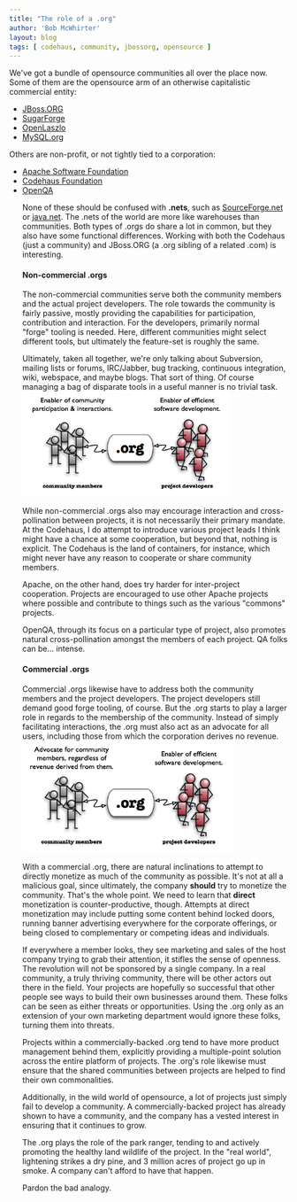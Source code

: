 ```yaml
---
title: "The role of a .org"
author: 'Bob McWhirter'
layout: blog
tags: [ codehaus, community, jbossorg, opensource ]
---
```

We've got a bundle of opensource communities all over the place now.  Some of them are the opensource arm of an otherwise capitalistic commercial entity:
<ul>
	<li><a title="JBoss.ORG" href="http://jboss.org/">JBoss.ORG</a></li>
	<li><a title="SugarForge" href="http://www.sugarforge.org/">SugarForge</a></li>
	<li><a title="OpenLaszlo" href="http://www.openlaszlo.org/">OpenLaszlo</a></li>
	<li><a title="MySQL.org" href="http://www.mysql.org/">MySQL.org</a></li>
</ul>
Others are non-profit, or not tightly tied to a corporation:
<ul>
	<li><a title="Apache Software Foundation" href="http://apache.org/">Apache Software Foundation</a></li>
	<li><a title="The Codehaus Foundation" href="http://codehaus.org/">Codehaus Foundation</a></li>
	<li><a title="OpenQA" href="http://openqa.org/">OpenQA</a></li>
</ul>
<ul/>None of these should be confused with <strong>.nets</strong>, such as <a title="SourceForge.net" href="http://sourceforge.net/">SourceForge.net</a> or <a title="java.net" href="http://java.net/">java.net</a>. The .nets of the world are more like warehouses than communities. Both types of .orgs do share a lot in common, but they also have some functional differences.  Working with both the Codehaus (just a community) and JBoss.ORG (a .org sibling of a related .com) is interesting.
<h4>Non-commercial .orgs</h4>
The non-commercial communities serve both the community members and the actual project developers.  The role towards the community is fairly passive, mostly providing the capabilities for participation, contribution and interaction.  For the developers, primarily normal "forge" tooling is needed.  Here, different communities might select different tools, but ultimately the feature-set is roughly the same.

Ultimately, taken all together, we're only talking about Subversion, mailing lists or forums, IRC/Jabber, bug tracking, continuous integration, wiki, webspace, and maybe blogs.  That sort of thing. Of course managing a bag of disparate tools in a useful manner is no trivial task.
<img width="375" height="190" id="image199" alt="org_principles_noncommercial.png" src="/blog/assets/org_principles_noncommercial.png"/>

While non-commercial .orgs also may encourage interaction and cross-pollination between projects, it is not necessarily their primary mandate.  At the Codehaus, I do attempt to introduce various project leads I think might have a chance at some cooperation, but beyond that, nothing is explicit.  The Codehaus is the land of containers, for instance, which might never have any reason to cooperate or share community members.

Apache, on the other hand, does try harder for inter-project cooperation.  Projects are encouraged to use other Apache projects where possible and contribute to things such as the various "commons" projects.

OpenQA, through its focus on a particular type of project, also promotes natural cross-pollination amongst the members of each project.  QA folks can be... intense.
<h4>Commercial .orgs</h4>
Commercial .orgs likewise have to address both the community members and the project developers.  The project developers still demand good forge tooling, of course.  But the .org starts to play a larger role in regards to the membership of the community.  Instead of simply facilitating interactions, the .org must also act as an advocate for all users, including those from which the corporation derives no revenue.

<img width="380" height="202" alt="org_principles_commercial.png" id="image198" src="/blog/assets/org_principles_commercial.png"/>

With a commercial .org, there are natural inclinations to attempt to directly monetize as much of the community as possible. It's not at all a malicious goal, since ultimately, the company <strong>should</strong> try to monetize the community.  That's the whole point.  We need to learn that <strong>direct</strong> monetization is counter-productive, though.  Attempts at direct monetization may include putting some content behind locked doors, running banner advertising everywhere for the corporate offerings, or being closed to complementary or competing ideas and individuals.

If everywhere a member looks, they see marketing and sales of the host company trying to grab their attention, it stifles the sense of openness.  The revolution will not be sponsored by a single company.  In a real community, a truly thriving community, there will be other actors out there in the field.  Your projects are hopefully so successful that other people see ways to build their own businesses around them.  These folks can be seen as either threats or opportunities.  Using the .org only as an extension of your own marketing department would ignore these folks, turning them into threats.

Projects within a commercially-backed .org tend to have more product management behind them, explicitly providing a multiple-point solution across the entire platform of projects.  The .org's role likewise must ensure that the shared communities between projects are helped to find their own commonalities.

Additionally, in the wild world of opensource, a lot of projects just simply fail to develop a community.  A commercially-backed project has already shown to have a community, and the company has a vested interest in ensuring that it continues to grow.

The .org plays the role of the park ranger, tending to and actively promoting the healthy land  wildlife of the project.  In the "real world", lightening strikes a dry pine, and 3 million acres of project go up in smoke.  A company can't afford to have that happen.

Pardon the bad analogy.
